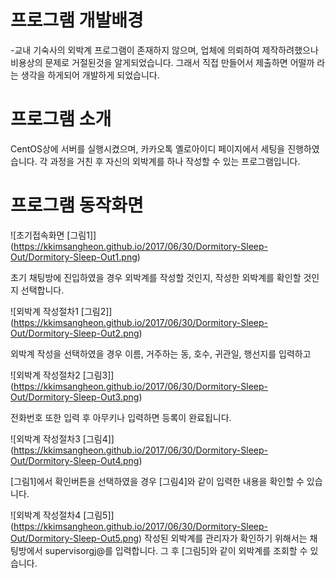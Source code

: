 
# 프로그램 개발배경
-교내 기숙사의 외박계 프로그램이 존재하지 않으며, 업체에 의뢰하여 제작하려했으나 비용상의 문제로 거절된것을 알게되었습니다. 그래서 직접 만들어서 제출하면 어떨까 라는 생각을 하게되어 개발하게 되었습니다.

# 프로그램 소개
CentOS상에 서버를 실행시켰으며, 카카오톡 옐로아이디 페이지에서 세팅을 진행하였습니다. 각 과정을 거친 후 자신의 외박계를 하나 작성할 수 있는 프로그램입니다.

# 프로그램 동작화면


![초기접속화면 [그림1]] (https://kkimsangheon.github.io/2017/06/30/Dormitory-Sleep-Out/Dormitory-Sleep-Out1.png)

초기 채팅방에 진입하였을 경우 외박계를 작성할 것인지, 작성한 외박계를 확인할 것인지 선택합니다.

![외박계 작성절차1 [그림2]] (https://kkimsangheon.github.io/2017/06/30/Dormitory-Sleep-Out/Dormitory-Sleep-Out2.png)

외박계 작성을 선택하였을 경우 이름, 거주하는 동, 호수, 귀관일, 행선지를 입력하고

![외박계 작성절차2 [그림3]] (https://kkimsangheon.github.io/2017/06/30/Dormitory-Sleep-Out/Dormitory-Sleep-Out3.png)

전화번호 또한 입력 후 아무키나 입력하면 등록이 완료됩니다.

![외박계 작성절차3 [그림4]] (https://kkimsangheon.github.io/2017/06/30/Dormitory-Sleep-Out/Dormitory-Sleep-Out4.png)

[그림1]에서 확인버튼을 선택하였을 경우 [그림4]와 같이 입력한 내용을 확인할 수 있습니다.

![외박계 작성절차4 [그림5]] (https://kkimsangheon.github.io/2017/06/30/Dormitory-Sleep-Out/Dormitory-Sleep-Out5.png)
작성된 외박계를 관리자가 확인하기 위해서는 채팅방에서 supervisorgj@를 입력합니다. 그 후 [그림5]와 같이 외박계를 조회할 수 있습니다.

